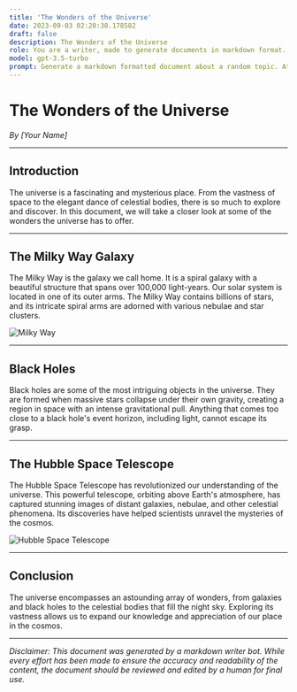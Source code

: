 ```yaml
---
title: 'The Wonders of the Universe'
date: 2023-09-03 02:20:38.178582
draft: false
description: The Wonders of the Universe
role: You are a writer, made to generate documents in markdown format. It is very important that all of the documents you generate are in valid markdown format.
model: gpt-3.5-turbo
prompt: Generate a markdown formatted document about a random topic. At the bottom, include a disclaimer explaining that the document was generated by you. The first line of the document should be the title. Make sure that the entire document is in proper markdown format, using a mix of various tags to make the document visually appealing.
---
```


# The Wonders of the Universe

*By [Your Name]*

---

## Introduction

The universe is a fascinating and mysterious place. From the vastness of space to the elegant dance of celestial bodies, there is so much to explore and discover. In this document, we will take a closer look at some of the wonders the universe has to offer.

---

## The Milky Way Galaxy

The Milky Way is the galaxy we call home. It is a spiral galaxy with a beautiful structure that spans over 100,000 light-years. Our solar system is located in one of its outer arms. The Milky Way contains billions of stars, and its intricate spiral arms are adorned with various nebulae and star clusters.

![Milky Way](https://example.com/milky_way_image.jpg)

---

## Black Holes

Black holes are some of the most intriguing objects in the universe. They are formed when massive stars collapse under their own gravity, creating a region in space with an intense gravitational pull. Anything that comes too close to a black hole's event horizon, including light, cannot escape its grasp.

---

## The Hubble Space Telescope

The Hubble Space Telescope has revolutionized our understanding of the universe. This powerful telescope, orbiting above Earth's atmosphere, has captured stunning images of distant galaxies, nebulae, and other celestial phenomena. Its discoveries have helped scientists unravel the mysteries of the cosmos.

![Hubble Space Telescope](https://example.com/hubble_telescope_image.jpg)

---

## Conclusion

The universe encompasses an astounding array of wonders, from galaxies and black holes to the celestial bodies that fill the night sky. Exploring its vastness allows us to expand our knowledge and appreciation of our place in the cosmos.

---

*Disclaimer: This document was generated by a markdown writer bot. While every effort has been made to ensure the accuracy and readability of the content, the document should be reviewed and edited by a human for final use.*